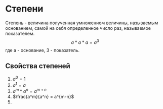 # Степени
Степень - величина полученная умножением величины, называемым основанием, самой на  себя определенное число раз, называемое показателем.
$$
a * a * a = a^3
$$
где a - основание, 3 - показатель.
## Свойства степеней
1) $a^0 = 1$
2) $a^1 = a$
3) $a^m*a^n = a^{m+n}$
4) $\frac{a^m}{a^n} = a^{m-n}$
5) 
